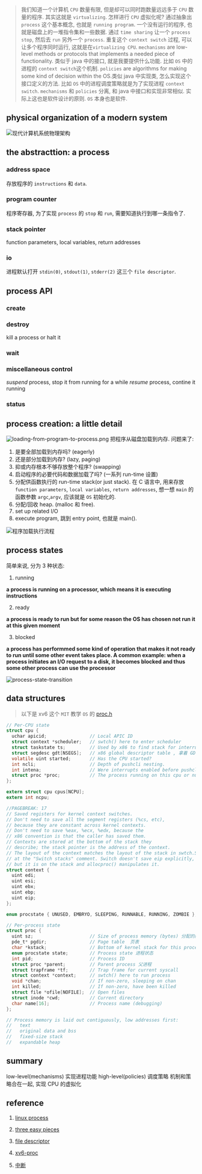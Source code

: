 > 我们知道一个计算机 `CPU` 数量有限, 但是却可以同时跑数量远远多于 `CPU` 数量的程序. 其实这就是 `virtualizing`. 怎样进行 `CPU` 虚拟化呢? 通过抽象出 `process` 这个基本概念, 也就是 `running program`. 一个没有运行的程序, 也就是磁盘上的一堆指令集和一些数据. 通过 `time sharing` 让一个 `process stop`, 然后去 `run` 另外一个 `process`. 重复这个 `context switch` 过程, 可以让多个程序同时运行, 这就是在`virtualizing CPU`.
> `mechanisms` are low-level methods or protocols that implements a needed piece of functionality. 类似于 java 中的接口, 就是我要提供什么功能. 比如 `OS` 中的进程的 `context switch`这个机制.
>`policies` are algorithms for making some kind of decision within the OS.类似 java 中实现类, 怎么实现这个接口定义的方法. 比如 `OS` 中的进程调度策略就是为了实现进程 `context switch`.
> `mechanisms` 和 `policies` 分离, 和 java 中接口和实现非常相似. 实际上这也是软件设计的原则. `OS` 本身也是软件.

## physical organization of a modern system

![现代计算机系统物理架构](https://github.com/stardustman/pictures/raw/main/img/physical-organization-of-a-modern-system.png)

## the abstracttion: a process

### address space

存放程序的 `instructions` 和 `data`.

### program counter

程序寄存器, 为了实现 `process` 的 `stop` 和 `run`, 需要知道执行到哪一条指令了.

### stack pointer

function parameters, local variables, return addresses

### io

进程默认打开 `stdin(0)`, `stdout(1)`, `stderr(2)` 这三个 `file descriptor`.

## process API

### create

### destroy

kill a process or halt it

### wait

### miscellaneous control

*suspend* process, stop it from running for a while
*resume* process, contine it running

### status

## process creation: a little detail

![loading-from-program-to-process.png](https://github.com/stardustman/pictures/raw/main/img/loading-from-program-to-process.png)
把程序从磁盘加载到内存. 问题来了:

1. 是要全部加载到内存吗? (eagerly)
2. 还是部分加载到内存? (lazy, paging)
3. 抑或内存根本不够存放整个程序? (swapping)
4. 启动程序的必要代码和数据加载了吗? (一系列 run-time 设置)
5. 分配供函数执行的 run-time stack(or just stack). 在 C 语言中, 用来存放 `function parameters`, `local variables`, `return addresses`, 想一想 `main` 的函数参数 `argc`,`argv`, 应该就是 `OS` 初始化的.
6. 分配/回收 heap. (malloc 和 free).
7. set up related I/O
8. execute program, 跳到 entry point, 也就是 main().

![程序加载执行流程](https://github.com/stardustman/pictures/raw/main/img/load-process.svg)

## process states

简单来说, 分为 3 种状态:

1. running

**a process is running on a processor, which means it is executing instructions**

2. ready

**a process is ready to run but for some reason the OS has chosen not run it at this given moment**

3. blocked

**a process has performmed some kind of operation that makes it not ready to run until some other event takes place. A common example: when a process initiates an I/O request to a disk, it becomes blocked and thus some other process can use the processor**

![process-state-transition](https://github.com/stardustman/pictures/raw/main/img/process-state-transition.png)

## data structures

> 以下是 xv6 这个 `MIT` 教学 `OS` 的 [proc.h](https://github.com/stardustman/xv6-public/blob/master/proc.h)

```c
// Per-CPU state
struct cpu {
  uchar apicid;                // Local APIC ID 
  struct context *scheduler;   // swtch() here to enter scheduler
  struct taskstate ts;         // Used by x86 to find stack for interrupt
  struct segdesc gdt[NSEGS];   // x86 global descriptor table , 拿着 GDT 使用内存
  volatile uint started;       // Has the CPU started?
  int ncli;                    // Depth of pushcli nesting.
  int intena;                  // Were interrupts enabled before pushcli?
  struct proc *proc;           // The process running on this cpu or null
};

extern struct cpu cpus[NCPU];
extern int ncpu;

//PAGEBREAK: 17
// Saved registers for kernel context switches.
// Don't need to save all the segment registers (%cs, etc),
// because they are constant across kernel contexts.
// Don't need to save %eax, %ecx, %edx, because the
// x86 convention is that the caller has saved them.
// Contexts are stored at the bottom of the stack they
// describe; the stack pointer is the address of the context.
// The layout of the context matches the layout of the stack in swtch.S
// at the "Switch stacks" comment. Switch doesn't save eip explicitly,
// but it is on the stack and allocproc() manipulates it.
struct context {
  uint edi;
  uint esi;
  uint ebx;
  uint ebp;
  uint eip;
};

enum procstate { UNUSED, EMBRYO, SLEEPING, RUNNABLE, RUNNING, ZOMBIE };

// Per-process state
struct proc {
  uint sz;                     // Size of process memory (bytes) 分配的内存大小
  pde_t* pgdir;                // Page table  页表
  char *kstack;                // Bottom of kernel stack for this process
  enum procstate state;        // Process state 进程状态
  int pid;                     // Process ID
  struct proc *parent;         // Parent process 父进程
  struct trapframe *tf;        // Trap frame for current syscall
  struct context *context;     // swtch() here to run process
  void *chan;                  // If non-zero, sleeping on chan
  int killed;                  // If non-zero, have been killed
  struct file *ofile[NOFILE];  // Open files
  struct inode *cwd;           // Current directory
  char name[16];               // Process name (debugging)
};

// Process memory is laid out contiguously, low addresses first:
//   text
//   original data and bss
//   fixed-size stack
//   expandable heap
```

## summary

low-level(mechanisms) 实现进程功能
high-level(policies)  调度策略
机制和策略合在一起, 实现 CPU 的虚拟化

## reference

1. [linux process](https://mp.weixin.qq.com/s/USb5e2Zoc0LRgRShRpTYfg)

2. [three easy pieces](http://pages.cs.wisc.edu/~remzi/OSTEP/Homework/homework.html)

3. [file descriptor](https://www.computerhope.com/jargon/f/file-descriptor.htm)

4. [xv6-proc](https://github.com/stardustman/xv6-public/blob/master/proc.h)

5. [中断](https://zhuanlan.zhihu.com/p/26464793)

